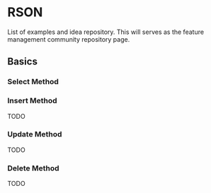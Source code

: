 # RSON
List of examples and idea repository. This will serves as the feature management community repository page.

## Basics
### Select Method


### Insert Method
TODO
### Update Method
TODO
### Delete Method
TODO